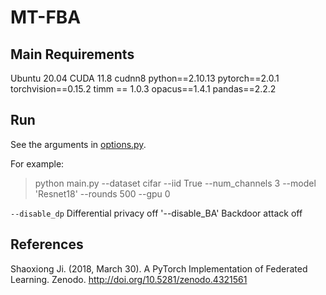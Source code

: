 # MT-FBA


## Main Requirements
Ubuntu 20.04 
CUDA 11.8
cudnn8
python==2.10.13
pytorch==2.0.1
torchvision==0.15.2
timm == 1.0.3
opacus==1.4.1
pandas==2.2.2

## Run

See the arguments in [options.py](utils/options.py). 

For example:
> python main.py --dataset cifar --iid True --num_channels 3 --model 'Resnet18' --rounds 500  --gpu 0 

`--disable_dp` Differential privacy off
'--disable_BA' Backdoor attack off



## References
Shaoxiong Ji. (2018, March 30). A PyTorch Implementation of Federated Learning. Zenodo. http://doi.org/10.5281/zenodo.4321561


